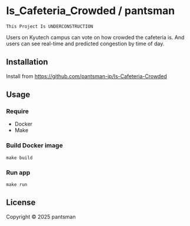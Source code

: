 # Is_Cafeteria_Crowded / pantsman

`This Project Is UNDERCONSTRUCTION`

Users on Kyutech campus can vote on how crowded the cafeteria is.
And users can see real-time and predicted congestion by time of day.

## Installation
Install from <https://github.com/pantsman-jp/Is-Cafeteria-Crowded>

## Usage
### Require
- Docker
- Make

### Build Docker image
```shell
make build
```

### Run app
```shell
make run
```

## License
Copyright © 2025 pantsman